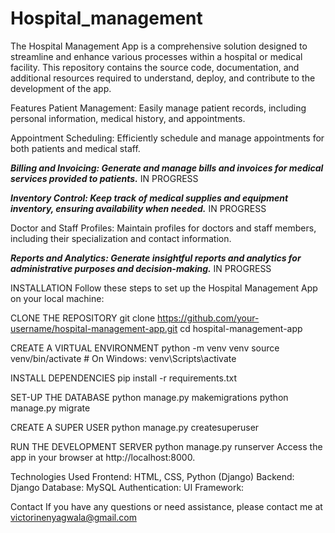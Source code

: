 # Hospital_management

The Hospital Management App is a comprehensive solution designed to streamline and enhance various processes within a hospital or medical facility. This repository contains the source code, documentation, and additional resources required to understand, deploy, and contribute to the development of the app.

Features
Patient Management: Easily manage patient records, including personal information, medical history, and appointments.

Appointment Scheduling: Efficiently schedule and manage appointments for both patients and medical staff.

***Billing and Invoicing: Generate and manage bills and invoices for medical services provided to patients.*** IN PROGRESS 

***Inventory Control: Keep track of medical supplies and equipment inventory, ensuring availability when needed.*** IN PROGRESS 

Doctor and Staff Profiles: Maintain profiles for doctors and staff members, including their specialization and contact information.

***Reports and Analytics: Generate insightful reports and analytics for administrative purposes and decision-making.*** IN PROGRESS

INSTALLATION 
Follow these steps to set up the Hospital Management App on your local machine:

CLONE THE REPOSITORY 
git clone https://github.com/your-username/hospital-management-app.git
cd hospital-management-app

CREATE A VIRTUAL ENVIRONMENT 
python -m venv venv
source venv/bin/activate    # On Windows: venv\Scripts\activate

INSTALL DEPENDENCIES 
pip install -r requirements.txt

SET-UP THE DATABASE
python manage.py makemigrations
python manage.py migrate

CREATE A SUPER USER
python manage.py createsuperuser

RUN THE DEVELOPMENT SERVER 
python manage.py runserver
Access the app in your browser at http://localhost:8000.

Technologies Used
Frontend: HTML, CSS, Python (Django)
Backend: Django
Database: MySQL
Authentication: 
UI Framework: 

Contact
If you have any questions or need assistance, please contact me at victorinenyagwala@gmail.com
